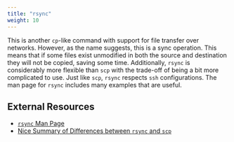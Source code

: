```yaml
---
title: "rsync"
weight: 10
---
```

This is another `cp`-like command with support for file transfer over networks.
However, as the name suggests, this is a sync operation.
This means that if some files exist unmodified in both the source and destination they will not be copied, saving some time.
Additionally, `rsync` is considerably more flexible than `scp` with the trade-off of being a bit more complicated to use.
Just like `scp`, `rsync` respects `ssh` configurations.
The man page for `rsync` includes many examples that are useful.


## External Resources
- [`rsync` Man Page](https://linux.die.net/man/1/rsync)
- [Nice Summary of Differences between `rsync` and `scp`](https://stackoverflow.com/questions/20244585/how-does-scp-differ-from-rsync)
